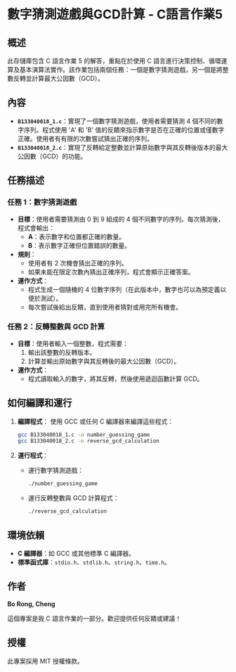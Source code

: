 # 數字猜測遊戲與GCD計算 - C語言作業5

## 概述
此存儲庫包含 C 語言作業 5 的解答，重點在於使用 C 語言進行決策控制、循環運算及基本演算法實作。該作業包括兩個任務：一個是數字猜測遊戲，另一個是將整數反轉並計算最大公因數（GCD）。

## 內容
- **`B133040018_1.c`**：實現了一個數字猜測遊戲，使用者需要猜測 4 個不同的數字序列。程式使用 'A' 和 'B' 值的反饋來指示數字是否在正確的位置或僅數字正確。使用者有有限的次數嘗試猜出正確的序列。
- **`B133040018_2.c`**：實現了反轉給定整數並計算原始數字與其反轉後版本的最大公因數（GCD）的功能。

## 任務描述

### 任務 1：數字猜測遊戲
- **目標**：使用者需要猜測由 0 到 9 組成的 4 個不同數字的序列。每次猜測後，程式會輸出：
  - **A**：表示數字和位置都正確的數量。
  - **B**：表示數字正確但位置錯誤的數量。
- **規則**：
  - 使用者有 2 次機會猜出正確的序列。
  - 如果未能在限定次數內猜出正確序列，程式會顯示正確答案。
- **運作方式**：
  - 程式生成一個隨機的 4 位數字序列（在此版本中，數字也可以為預定義以便於測試）。
  - 每次嘗試後給出反饋，直到使用者猜對或用完所有機會。

### 任務 2：反轉整數與 GCD 計算
- **目標**：使用者輸入一個整數，程式需要：
  1. 輸出該整數的反轉版本。
  2. 計算並輸出原始數字與其反轉後的最大公因數（GCD）。
- **運作方式**：
  - 程式讀取輸入的數字，將其反轉，然後使用遞迴函數計算 GCD。

## 如何編譯和運行
1. **編譯程式**：
   使用 GCC 或任何 C 編譯器來編譯這些程式：
   ```sh
   gcc B133040018_1.c -o number_guessing_game
   gcc B133040018_2.c -o reverse_gcd_calculation
   ```

2. **運行程式**：
   - 運行數字猜測遊戲：
     ```sh
     ./number_guessing_game
     ```
   - 運行反轉整數與 GCD 計算程式：
     ```sh
     ./reverse_gcd_calculation
     ```

## 環境依賴
- **C 編譯器**：如 GCC 或其他標準 C 編譯器。
- **標準函式庫**：`stdio.h`、`stdlib.h`、`string.h`、`time.h`。

## 作者
**Bo Rong, Cheng**

這個專案是我 C 語言作業的一部分。歡迎提供任何反饋或建議！

## 授權
此專案採用 MIT 授權條款。

